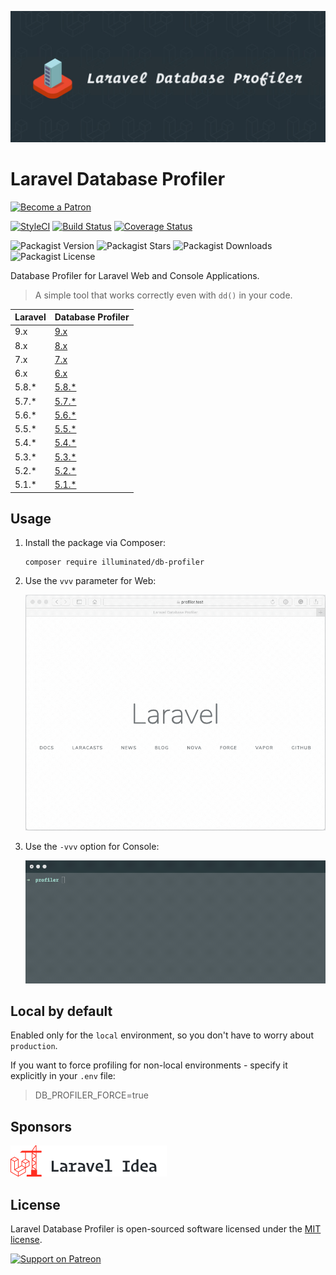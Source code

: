 ![Database Profiler for Laravel Web and Console Applications](art/1380x575-optimized.jpg)

# Laravel Database Profiler

[<img src="https://user-images.githubusercontent.com/1286821/43083932-4915853a-8ea0-11e8-8983-db9e0f04e772.png" alt="Become a Patron" width="160" />](https://patreon.com/dmitryivanov)

[![StyleCI](https://github.styleci.io/repos/68023936/shield?branch=master&style=flat)](https://github.styleci.io/repos/68023936?branch=master)
[![Build Status](https://img.shields.io/github/workflow/status/dmitry-ivanov/laravel-db-profiler/tests/master)](https://github.com/dmitry-ivanov/laravel-db-profiler/actions?query=workflow%3Atests+branch%3Amaster)
[![Coverage Status](https://img.shields.io/codecov/c/github/dmitry-ivanov/laravel-db-profiler/master)](https://app.codecov.io/gh/dmitry-ivanov/laravel-db-profiler/branch/master)

![Packagist Version](https://img.shields.io/packagist/v/illuminated/db-profiler)
![Packagist Stars](https://img.shields.io/packagist/stars/illuminated/db-profiler)
![Packagist Downloads](https://img.shields.io/packagist/dt/illuminated/db-profiler)
![Packagist License](https://img.shields.io/packagist/l/illuminated/db-profiler)

Database Profiler for Laravel Web and Console Applications.

> A simple tool that works correctly even with `dd()` in your code.

| Laravel | Database Profiler                                                      |
|---------|------------------------------------------------------------------------|
| 9.x     | [9.x](https://github.com/dmitry-ivanov/laravel-db-profiler/tree/9.x)   |
| 8.x     | [8.x](https://github.com/dmitry-ivanov/laravel-db-profiler/tree/8.x)   |
| 7.x     | [7.x](https://github.com/dmitry-ivanov/laravel-db-profiler/tree/7.x)   |
| 6.x     | [6.x](https://github.com/dmitry-ivanov/laravel-db-profiler/tree/6.x)   |
| 5.8.*   | [5.8.*](https://github.com/dmitry-ivanov/laravel-db-profiler/tree/5.8) |
| 5.7.*   | [5.7.*](https://github.com/dmitry-ivanov/laravel-db-profiler/tree/5.7) |
| 5.6.*   | [5.6.*](https://github.com/dmitry-ivanov/laravel-db-profiler/tree/5.6) |
| 5.5.*   | [5.5.*](https://github.com/dmitry-ivanov/laravel-db-profiler/tree/5.5) |
| 5.4.*   | [5.4.*](https://github.com/dmitry-ivanov/laravel-db-profiler/tree/5.4) |
| 5.3.*   | [5.3.*](https://github.com/dmitry-ivanov/laravel-db-profiler/tree/5.3) |
| 5.2.*   | [5.2.*](https://github.com/dmitry-ivanov/laravel-db-profiler/tree/5.2) |
| 5.1.*   | [5.1.*](https://github.com/dmitry-ivanov/laravel-db-profiler/tree/5.1) |

## Usage

1. Install the package via Composer:

    ```shell script
    composer require illuminated/db-profiler
    ```

2. Use the `vvv` parameter for Web:

    ![Laravel Database Profiler - Demo - Web](doc/img/demo-web-c.gif)

3. Use the `-vvv` option for Console:

    ![Laravel Database Profiler - Demo - Console](doc/img/demo-console.gif)

## Local by default

Enabled only for the `local` environment, so you don't have to worry about `production`.

If you want to force profiling for non-local environments - specify it explicitly in your `.env` file:

> DB_PROFILER_FORCE=true

## Sponsors

[![Laravel Idea](art/sponsor-laravel-idea.png)](https://laravel-idea.com)

## License

Laravel Database Profiler is open-sourced software licensed under the [MIT license](LICENSE.md).

[<img src="https://user-images.githubusercontent.com/1286821/43086829-ff7c006e-8ea6-11e8-8b03-ecf97ca95b2e.png" alt="Support on Patreon" width="125" />](https://patreon.com/dmitryivanov)
